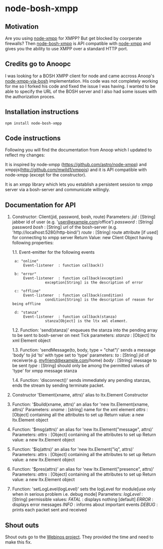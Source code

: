 # node-bosh-xmpp #

## Motivation ##

Are you using [node-xmpp](https://github.com/astro/node-xmpp) for XMPP? But get blocked by coorperate firewalls? Then
[node-bosh-xmpp](https://github.com/eelcocramer/node-xmpp-via-bosh) is API compatible with [node-xmpp](https://github.com/astro/node-xmpp)
and gives you the ability to use XMPP over a standard HTTP port.

## Credits go to Anoopc ##

I was looking for a BOSH XMPP client for node and came accross Anoop's [node-xmpp-via-bosh](https://github.com/anoopc/node-xmpp-via-bosh) implementation.
His code was not completely working for me so I forked his code and fixed the issue I was having. I wanted to be able to specify
the URL of the BOSH server and I also had some issues with the authorization proces.

## Installation instructions ##

	npm install node-bosh-xmpp

## Code instructions ##

Following you will find the documentation from Anoop which I updated to reflect my changes:

It is inspired by node-xmpp (https://github.com/astro/node-xmpp) and xmppjs(http://github.com/mwild1/xmppjs) and
it is API compatible with node-xmpp (except for the constructor).

It is an xmpp library which lets you establish a persistent session to xmpp server 
via a bosh-server and communicate willingly.

## Documentation for API ##

1. Constructor: Client(jid, password, bosh, route)
		  Parameters:
			  *jid* 		: [String] jabber id of user (e.g. 'user@example.com/office')
			  *password*	: [String] password
			  *bosh*		: [String] url of the bosh-server (e.g. 'http://localhost:5280/http-bind/')
			  *route*		: [String] route attribute [if used] for connecting to xmpp server
		  Return Value:	
	                  new Client Object having following properties:

	1.1. Event-emitter for the following events
	
		a: "online"
			Event-listener	: function callback()
	
		b: "error"
			Event-listener	: function callback(exception)
					  exception[String] is the description of error

		c: "offline"
			Event-listener	: function callback(condition)
					  condition[String] is the description of reason for being offline

		d: "stanza"
			Event-listener	: function callback(stanza)
					  stanza[Object] is the ltx xml element. 

	1.2. Function: 'send(stanza)'
			enqueues the stanza into the pending array to be sent to bosh-server on next Tick
			parameters:
				*stanza* : [Object] ltx xml Element object

	1.3. Function: 'sendMessage(to, body, type = "chat")'
	             sends a message 'body' to jid 'to' with type set to 'type'
		     parameters:
			     *to*	: [String] jid of receiver(e.g. myfriend@example.com/home)
			     *body* : [String] message to be sent
			     *type* : [String] should only be among the permitted values of 'type' for xmpp message stanza

	1.4. Function: 'disconnect()'
		sends immediately any pending stanzas, ends the stream by sending terminate packet.

2. Constructor 'Element(xname, attrs)'
		alias to ltx.Element Constructor

3. Function: '$build(xname, attrs)'
		an alias for 'new ltx.Element(xname, attrs)'
		Parameters:
			*xname* : [string] name for the xml element
			*attrs* : [Object] containing all the attributes to set up
		Return value:
			a new ltx.Element object

4. Function: '$msg(attrs)'
		an alias for 'new ltx.Element("message", attrs)'
		Parameters:
			*attrs* : [Object] containing all the attributes to set up
		Return value:
			a new ltx.Element object

5. Function: '$iq(attrs)'
		an alias for 'new ltx.Element("iq", attrs)'
		Parameters:
			attrs : [Object] containing all the attributes to set up
		Return value:
			a new ltx.Element object
 
6. Function: '$pres(attrs)'
		an alias for 'new ltx.Element("presence", attrs)'
		Parameters:
			*attrs* : [Object] containing all the attributes to set up
		Return value:
			a new ltx.Element object

7. Function: 'setLogLevel(logLevel)'
		sets the logLevel for module[use only when in serious problem i.e. debug mode]
		Parameters:
			*logLevel* : [String] permissible values:
			       *FATAL*	:	displays nothing [default]
				   *ERROR*	:	displays error messages
				   *INFO*		:	informs about important events
				   *DEBUG*	:	prints each packet sent and received

## Shout outs ##

Shout outs go to the [Webinos project](http://www.webinos.org). They provided the time and need to make this fix.
